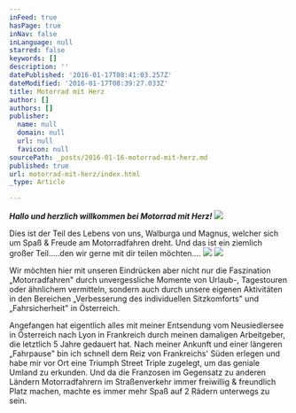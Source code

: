 ```yaml
---
inFeed: true
hasPage: true
inNav: false
inLanguage: null
starred: false
keywords: []
description: ''
datePublished: '2016-01-17T08:41:03.257Z'
dateModified: '2016-01-17T08:39:27.033Z'
title: Motorrad mit Herz
author: []
authors: []
publisher:
  name: null
  domain: null
  url: null
  favicon: null
sourcePath: _posts/2016-01-16-motorrad-mit-herz.md
published: true
url: motorrad-mit-herz/index.html
_type: Article

---
```

_**Hallo und herzlich willkommen bei Motorrad mit Herz!**_
![](https://s3-us-west-2.amazonaws.com/the-grid-img/p/06f210cca77b0dc1a98f3098decd013e192b3eee.jpg)

Dies ist der Teil des Lebens von uns, Walburga und Magnus, welcher sich um Spaß & Freude am Motorradfahren dreht.  Und das ist ein ziemlich großer Teil.....den wir gerne mit dir teilen möchten....
![](https://s3-us-west-2.amazonaws.com/the-grid-img/p/c614ac5eb757c518bed63a06c4cecf8b9c56d2e4.jpg)
![](https://the-grid-user-content.s3-us-west-2.amazonaws.com/fb1a9ab1-ac3e-41f6-930c-34440c724246.JPG)

Wir möchten hier mit unseren Eindrücken aber nicht nur die Faszination „Motorradfahren" durch unvergessliche Momente von Urlaub-, Tagestouren oder ähnlichem vermitteln, sondern auch durch unsere eigenen Aktivitäten in den Bereichen „Verbesserung des individuellen Sitzkomforts" und „Fahrsicherheit" in Österreich.  

Angefangen hat eigentlich alles mit meiner Entsendung vom Neusiedlersee in Österreich nach Lyon in Frankreich durch meinen damaligen Arbeitgeber, die letztlich 5 Jahre gedauert hat. Nach meiner Ankunft und einer längeren „Fahrpause" bin ich schnell dem Reiz von Frankreichs' Süden erlegen und habe mir vor Ort eine Triumph Street Triple zugelegt, um das geniale Umland zu erkunden. Und da die Franzosen im Gegensatz zu anderen Ländern Motorradfahrern im Straßenverkehr immer freiwillig & freundlich Platz machen, machte es immer mehr Spaß auf 2 Rädern unterwegs zu sein.